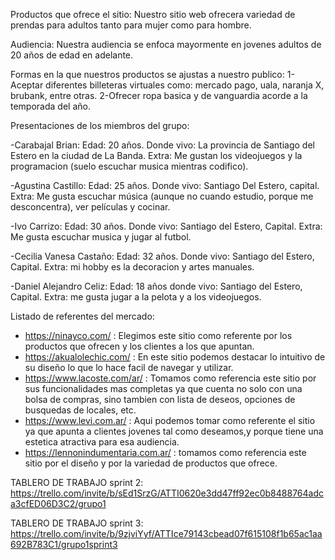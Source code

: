 Productos que ofrece el sitio: Nuestro sitio web ofrecera variedad de prendas para adultos tanto para mujer como para hombre.

Audiencia: Nuestra audiencia se enfoca mayormente en jovenes adultos de 20 años de edad en adelante.

Formas en la que nuestros productos se ajustas a nuestro publico:
1-Aceptar diferentes billeteras virtuales como: mercado pago, uala, naranja X, brubank, entre otras.
2-Ofrecer ropa basica y de vanguardia acorde a la temporada del año.

Presentaciones de los miembros del grupo:

-Carabajal Brian:
Edad: 20 años.
Donde vivo: La provincia de Santiago del Estero en la ciudad de La Banda.
Extra: Me gustan los videojuegos y la programacion (suelo escuchar musica mientras codifico).

-Agustina Castillo:
Edad: 25 años.
Donde vivo: Santiago Del Estero, capital.
Extra: Me gusta escuchar música (aunque no cuando estudio, porque me desconcentra), ver películas y cocinar.

-Ivo Carrizo:
Edad: 30 años. 
Donde vivo: Santiago del Estero, Capital. 
Extra: Me gusta escuchar musica y jugar al futbol.

-Cecilia Vanesa Castaño:
Edad: 32 años.
Donde vivo: Santiago del Estero, Capital.
Extra: mi hobby es la decoracion y artes manuales.

-Daniel Alejandro Celiz:
Edad: 18 años
donde vivo: Santiago del Estero, Capital.
Extra: me gusta jugar a la pelota y a los videojuegos.

Listado de referentes del mercado:

- https://ninayco.com/ : Elegimos este sitio como referente por los productos que ofrecen y los clientes a los que apuntan.
- https://akualolechic.com/ : En este sitio podemos destacar lo intuitivo de su diseño lo que lo hace facil de navegar y utilizar.
- https://www.lacoste.com/ar/ : Tomamos como referencia este sitio por sus funcionalidades mas completas ya que cuenta no solo con una bolsa de compras, sino tambien con lista de deseos, opciones de busquedas de locales, etc.
- https://www.levi.com.ar/ : Aqui podemos tomar como referente el sitio ya que apunta a clientes jovenes tal como deseamos,y porque tiene una estetica atractiva para esa audiencia.
- https://lennonindumentaria.com.ar/ : tomamos como referencia este sitio por el diseño y por la variedad de productos que ofrece.


TABLERO DE TRABAJO sprint 2: https://trello.com/invite/b/sEd1SrzG/ATTI0620e3dd47ff92ec0b8488764adca3cfED06D3C2/grupo1

TABLERO DE TRABAJO sprint 3: https://trello.com/invite/b/9zjviYyf/ATTIce79143cbead07f615108f1b65ac1aa692B783C1/grupo1sprint3